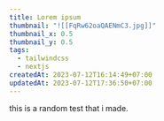 ```yaml
---
title: Lorem ipsum
thumbnail: "![[FqRw62oaQAENmC3.jpg]]"
thumbnail_x: 0.5
thumbnail_y: 0.5
tags:
  - tailwindcss
  - nextjs
createdAt: 2023-07-12T16:14:49+07:00
updatedAt: 2023-07-12T17:36:50+07:00
---
```


this is a random test that i made.
